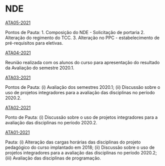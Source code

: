 


NDE
===










[ATA05-2021](nde/ata-nde-05-ok.pdf/view.html)

Pontos de Pauta: 1. Composição do NDE - Solicitação de portaria 2. Alteração do regimento do TCC. 3. Alteração no PPC - estabelecimento de pré-requisitos para eletivas.





[ATA04-2021](nde/ata04-alunos.pdf/view.html)

Reunião realizada com os alunos do curso para apresentação do resultado da Avaliação do semestre 2020.1.





[ATA03-2021](nde/ata03.pdf/view.html)

Pontos de Pauta: (i) Avaliação dos semestres 2020.1; (ii) Discussão sobre o uso de projetos integradores para a avaliação das disciplinas no período 2020.2.





[ATA02-2021](nde/ata02.pdf/view.html)

Ponto de Pauta: (i) Discussão sobre o uso de projetos integradores para a avaliação das disciplinas no período 2020.2.





[ATA01-2021](nde/ata01.pdf/view.html)

Pauta: (i) Alteração das cargas horárias das disciplinas do projeto pedagógico do curso implantado em 2018; (ii) Discussão sobre o uso de projetos integradores para a avaliação das disciplinas no período 2020.2; (iii) Avaliação das disciplinas de programação.










